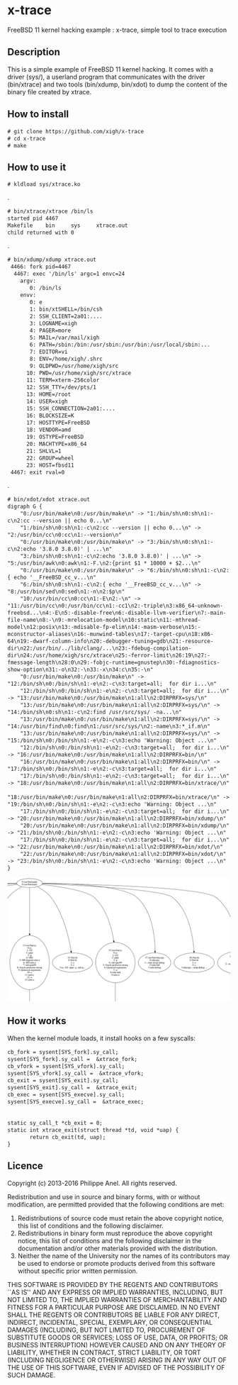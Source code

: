 # x-trace
FreeBSD 11 kernel hacking example : x-trace, simple tool to trace execution

Description
--------------

This is a simple example of FreeBSD 11 kernel hacking. It comes with a driver (sys/), a userland program that communicates with the driver (bin/xtrace) and two tools (bin/xdump, bin/xdot) to dump the content of the binary file created by xtrace.

How to install
--------------

	# git clone https://github.com/xigh/x-trace
	# cd x-trace
	# make

How to use it
--------------

	# kldload sys/xtrace.ko

.

	# bin/xtrace/xtrace /bin/ls
	started pid 4467
	Makefile	bin		sys		xtrace.out
	child returned with 0

.

	# bin/xdump/xdump xtrace.out 
	 4466: fork pid=4467
	  4467: exec '/bin/ls' argc=1 envc=24
		argv:
		   0: /bin/ls
		envv:
		   0: e
		   1: bin/xtSHELL=/bin/csh
		   2: SSH_CLIENT=2a01:....
		   3: LOGNAME=xigh
		   4: PAGER=more
		   5: MAIL=/var/mail/xigh
		   6: PATH=/sbin:/bin:/usr/sbin:/usr/bin:/usr/local/sbin:...
		   7: EDITOR=vi
		   8: ENV=/home/xigh/.shrc
		   9: OLDPWD=/usr/home/xigh/src
		  10: PWD=/usr/home/xigh/src/xtrace
		  11: TERM=xterm-256color
		  12: SSH_TTY=/dev/pts/1
		  13: HOME=/root
		  14: USER=xigh
		  15: SSH_CONNECTION=2a01:....
		  16: BLOCKSIZE=K
		  17: HOSTTYPE=FreeBSD
		  18: VENDOR=amd
		  19: OSTYPE=FreeBSD
		  20: MACHTYPE=x86_64
		  21: SHLVL=1
		  22: GROUP=wheel
		  23: HOST=fbsd11
	 4467: exit rval=0

.

	# bin/xdot/xdot xtrace.out
	digraph G {
		"0:/usr/bin/make\n0:/usr/bin/make\n" -> "1:/bin/sh\n0:sh\n1:-c\n2:cc --version || echo 0...\n"
		"1:/bin/sh\n0:sh\n1:-c\n2:cc --version || echo 0...\n" -> "2:/usr/bin/cc\n0:cc\n1:--version\n"
		"0:/usr/bin/make\n0:/usr/bin/make\n" -> "3:/bin/sh\n0:sh\n1:-c\n2:echo '3.8.0 3.8.0)' | ...\n"
		"3:/bin/sh\n0:sh\n1:-c\n2:echo '3.8.0 3.8.0)' | ...\n" -> "5:/usr/bin/awk\n0:awk\n1:-F.\n2:{print $1 * 10000 + $2...\n"
		"0:/usr/bin/make\n0:/usr/bin/make\n" -> "6:/bin/sh\n0:sh\n1:-c\n2:{ echo '__FreeBSD_cc_v...\n"
		"6:/bin/sh\n0:sh\n1:-c\n2:{ echo '__FreeBSD_cc_v...\n" -> "8:/usr/bin/sed\n0:sed\n1:-n\n2:$p\n"
		"10:/usr/bin/cc\n0:cc\n1:-E\n2:-\n" -> "11:/usr/bin/cc\n0:/usr/bin/cc\n1:-cc1\n2:-triple\n3:x86_64-unknown-freebsd...\n4:-E\n5:-disable-free\n6:-disable-llvm-verifier\n7:-main-file-name\n8:-\n9:-mrelocation-model\n10:static\n11:-mthread-model\n12:posix\n13:-mdisable-fp-elim\n14:-masm-verbose\n15:-mconstructor-aliases\n16:-munwind-tables\n17:-target-cpu\n18:x86-64\n19:-dwarf-column-info\n20:-debugger-tuning=gdb\n21:-resource-dir\n22:/usr/bin/../lib/clang/...\n23:-fdebug-compilation-dir\n24:/usr/home/xigh/src/xtrace\n25:-ferror-limit\n26:19\n27:-fmessage-length\n28:0\n29:-fobjc-runtime=gnustep\n30:-fdiagnostics-show-option\n31:-o\n32:-\n33:-x\n34:c\n35:-\n"
		"0:/usr/bin/make\n0:/usr/bin/make\n" -> "12:/bin/sh\n0:/bin/sh\n1:-e\n2:-c\n3:target=all;  for dir i...\n"
		"12:/bin/sh\n0:/bin/sh\n1:-e\n2:-c\n3:target=all;  for dir i...\n" -> "13:/usr/bin/make\n0:/usr/bin/make\n1:all\n2:DIRPRFX=sys/\n"
		"13:/usr/bin/make\n0:/usr/bin/make\n1:all\n2:DIRPRFX=sys/\n" -> "14:/bin/sh\n0:sh\n1:-c\n2:find /usr/src/sys/ -na...\n"
		"13:/usr/bin/make\n0:/usr/bin/make\n1:all\n2:DIRPRFX=sys/\n" -> "14:/usr/bin/find\n0:find\n1:/usr/src/sys/\n2:-name\n3:*_if.m\n"
		"13:/usr/bin/make\n0:/usr/bin/make\n1:all\n2:DIRPRFX=sys/\n" -> "15:/bin/sh\n0:/bin/sh\n1:-e\n2:-c\n3:echo 'Warning: Object ...\n"
		"12:/bin/sh\n0:/bin/sh\n1:-e\n2:-c\n3:target=all;  for dir i...\n" -> "16:/usr/bin/make\n0:/usr/bin/make\n1:all\n2:DIRPRFX=bin/\n"
		"16:/usr/bin/make\n0:/usr/bin/make\n1:all\n2:DIRPRFX=bin/\n" -> "17:/bin/sh\n0:/bin/sh\n1:-e\n2:-c\n3:target=all;  for dir i...\n"
		"17:/bin/sh\n0:/bin/sh\n1:-e\n2:-c\n3:target=all;  for dir i...\n" -> "18:/usr/bin/make\n0:/usr/bin/make\n1:all\n2:DIRPRFX=bin/xtrace/\n"
		"18:/usr/bin/make\n0:/usr/bin/make\n1:all\n2:DIRPRFX=bin/xtrace/\n" -> "19:/bin/sh\n0:/bin/sh\n1:-e\n2:-c\n3:echo 'Warning: Object ...\n"
		"17:/bin/sh\n0:/bin/sh\n1:-e\n2:-c\n3:target=all;  for dir i...\n" -> "20:/usr/bin/make\n0:/usr/bin/make\n1:all\n2:DIRPRFX=bin/xdump/\n"
		"20:/usr/bin/make\n0:/usr/bin/make\n1:all\n2:DIRPRFX=bin/xdump/\n" -> "21:/bin/sh\n0:/bin/sh\n1:-e\n2:-c\n3:echo 'Warning: Object ...\n"
		"17:/bin/sh\n0:/bin/sh\n1:-e\n2:-c\n3:target=all;  for dir i...\n" -> "22:/usr/bin/make\n0:/usr/bin/make\n1:all\n2:DIRPRFX=bin/xdot/\n"
		"22:/usr/bin/make\n0:/usr/bin/make\n1:all\n2:DIRPRFX=bin/xdot/\n" -> "23:/bin/sh\n0:/bin/sh\n1:-e\n2:-c\n3:echo 'Warning: Object ...\n"
	}
		

![My image](img/example.png)

How it works
--------------

When the kernel module loads, it install hooks on a few syscalls:

	cb_fork = sysent[SYS_fork].sy_call;
	sysent[SYS_fork].sy_call =  &xtrace_fork;
	cb_vfork = sysent[SYS_vfork].sy_call;
	sysent[SYS_vfork].sy_call =  &xtrace_vfork;
	cb_exit = sysent[SYS_exit].sy_call;
	sysent[SYS_exit].sy_call =  &xtrace_exit;
	cb_exec = sysent[SYS_execve].sy_call;
	sysent[SYS_execve].sy_call =  &xtrace_exec;


	static sy_call_t *cb_exit = 0;
	static int xtrace_exit(struct thread *td, void *uap) {
	       return cb_exit(td, uap);
	}

Licence
--------------

   Copyright (c) 2013-2016 Philippe Anel. All rights reserved.
  
   Redistribution and use in source and binary forms, with or without
   modification, are permitted provided that the following conditions
   are met:
   1. Redistributions of source code must retain the above copyright
      notice, this list of conditions and the following disclaimer.
   2. Redistributions in binary form must reproduce the above copyright
      notice, this list of conditions and the following disclaimer in the
      documentation and/or other materials provided with the distribution.
   4. Neither the name of the University nor the names of its contributors
      may be used to endorse or promote products derived from this software
      without specific prior written permission.
  
   THIS SOFTWARE IS PROVIDED BY THE REGENTS AND CONTRIBUTORS ``AS IS'' AND
   ANY EXPRESS OR IMPLIED WARRANTIES, INCLUDING, BUT NOT LIMITED TO, THE
   IMPLIED WARRANTIES OF MERCHANTABILITY AND FITNESS FOR A PARTICULAR PURPOSE
   ARE DISCLAIMED.  IN NO EVENT SHALL THE REGENTS OR CONTRIBUTORS BE LIABLE
   FOR ANY DIRECT, INDIRECT, INCIDENTAL, SPECIAL, EXEMPLARY, OR CONSEQUENTIAL
   DAMAGES (INCLUDING, BUT NOT LIMITED TO, PROCUREMENT OF SUBSTITUTE GOODS
   OR SERVICES; LOSS OF USE, DATA, OR PROFITS; OR BUSINESS INTERRUPTION)
   HOWEVER CAUSED AND ON ANY THEORY OF LIABILITY, WHETHER IN CONTRACT, STRICT
   LIABILITY, OR TORT (INCLUDING NEGLIGENCE OR OTHERWISE) ARISING IN ANY WAY
   OUT OF THE USE OF THIS SOFTWARE, EVEN IF ADVISED OF THE POSSIBILITY OF
   SUCH DAMAGE.
